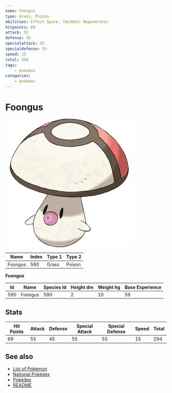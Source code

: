 ```yaml
---
name: Foongus
type: Grass, Poison
abilities: Effect Spore, (Hidden) Regenerator
hitpoints: 69
attack: 55
defense: 45
specialattack: 55
specialdefense: 55
speed: 15
total: 294
tags:
    - pokemon
categories:
    - pokemon
---
```


# Foongus


![Foongus](images/590.png)

| **Name** | **Index** | **Type 1** | **Type 2** |
|----|----|----|----|
| Foongus | 590 | Grass | Poison  |

**Foongus** 




| **Id** | **Name** | **Species Id** | **Height dm** | **Weight hg** | **Base Experience** |
|--------|----------|----------------|------------|------------|---------------------|
| 590 | Foongus | 590 | 2 | 10 | 59 |



## Stats

| **Hit Points** | **Attack** | **Defense** | **Special Attack** | **Special Defense** | **Speed** | **Total** |
|----------------|------------|-------------|--------------------|---------------------|-----------|-----------|
| 69 | 55 | 45 | 55 | 55 | 15 | 294 |

## See also

- [List of Pokémon](../pokemon.md)
- [National Pokédex](../national_pokedex.md)
- [Pokédex](../pokedex.md)
- [README](../README.md)
